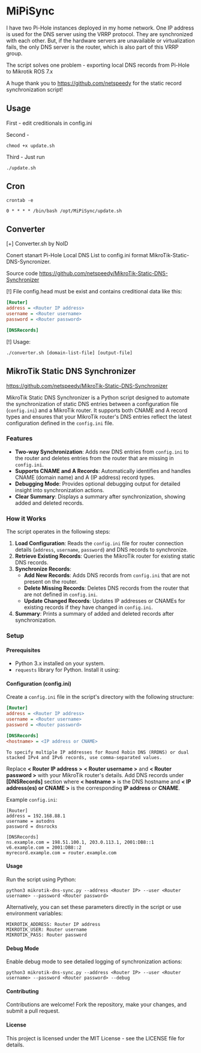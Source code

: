 # MiPiSync

I have two Pi-Hole instances deployed in my home network. One IP address is used for the DNS server using the VRRP protocol. They are synchronized with each other. But, if the hardware servers are unavailable or virtualization fails, the only DNS server is the router, which is also part of this VRRP group.

The script solves one problem - exporting local DNS records from Pi-Hole to Mikrotik ROS 7.x

A huge thank you to https://github.com/netspeedy for the static record synchronization script!

## Usage

First - edit creditionals in config.ini

Second - 
```
chmod +x update.sh
```

Third - Just run 
```
./update.sh
```

## Cron

```
crontab -e
```
```
0 * * * * /bin/bash /opt/MiPiSync/update.sh
```

## Converter

[+] Converter.sh by NoID

Conert stanart Pi-Hole Local DNS List to config.ini format MikroTik-Static-DNS-Syncronizer.

Source code https://github.com/netspeedy/MikroTik-Static-DNS-Synchronizer


[!] File config.head must be exist and contains creditional data like this:


```ini
[Router]
address = <Router IP address>
username = <Router username>
password = <Router password>

[DNSRecords]
```



[!] Usage: 

```
./converter.sh [domain-list-file] [output-file]
```


## MikroTik Static DNS Synchronizer

https://github.com/netspeedy/MikroTik-Static-DNS-Synchronizer

MikroTik Static DNS Synchronizer is a Python script designed to automate the synchronization of static DNS entries between a configuration file (`config.ini`) and a MikroTik router. It supports both CNAME and A record types and ensures that your MikroTik router's DNS entries reflect the latest configuration defined in the `config.ini` file.

### Features

- **Two-way Synchronization**: Adds new DNS entries from `config.ini` to the router and deletes entries from the router that are missing in `config.ini`.
- **Supports CNAME and A Records**: Automatically identifies and handles CNAME (domain name) and A (IP address) record types.
- **Debugging Mode**: Provides optional debugging output for detailed insight into synchronization actions.
- **Clear Summary**: Displays a summary after synchronization, showing added and deleted records.

### How it Works

The script operates in the following steps:

1. **Load Configuration**: Reads the `config.ini` file for router connection details (`address`, `username`, `password`) and DNS records to synchronize.
2. **Retrieve Existing Records**: Queries the MikroTik router for existing static DNS records.
3. **Synchronize Records**:
   - **Add New Records**: Adds DNS records from `config.ini` that are not present on the router.
   - **Delete Missing Records**: Deletes DNS records from the router that are not defined in `config.ini`.
   - **Update Changed Records**: Updates IP addresses or CNAMEs for existing records if they have changed in `config.ini`.
4. **Summary**: Prints a summary of added and deleted records after synchronization.

### Setup

#### Prerequisites

- Python 3.x installed on your system.
- `requests` library for Python. Install it using:

#### Configuration (config.ini)

Create a `config.ini` file in the script's directory with the following structure:

```ini
[Router]
address = <Router IP address>
username = <Router username>
password = <Router password>

[DNSRecords]
<hostname> = <IP address or CNAME>
```
```
To specify multiple IP addresses for Round Robin DNS (RRDNS) or dual stacked IPv4 and IPv6 records, use comma-separated values.
```

Replace **< Router IP address >** **< Router username >** and **< Router password >** with your MikroTik router's details. Add DNS records under **[DNSRecords]** section where **< hostname >** is the DNS hostname and **< IP address(es) or CNAME >** is the corresponding **IP address** or **CNAME**.

Example `config.ini`:

```
[Router]
address = 192.168.88.1
username = autodns
password = dnsrocks

[DNSRecords]
ns.example.com = 198.51.100.1, 203.0.113.1, 2001:DB8::1
v6.example.com = 2001:DB8::2
myrecord.example.com = router.example.com
```

#### Usage

Run the script using Python:

```
python3 mikrotik-dns-sync.py --address <Router IP> --user <Router username> --password <Router password>
```

Alternatively, you can set these parameters directly in the script or use environment variables:

    MIKROTIK_ADDRESS: Router IP address
    MIKROTIK_USER: Router username
    MIKROTIK_PASS: Router password

#### Debug Mode

Enable debug mode to see detailed logging of synchronization actions:

```
python3 mikrotik-dns-sync.py --address <Router IP> --user <Router username> --password <Router password> --debug
```

#### Contributing

Contributions are welcome! Fork the repository, make your changes, and submit a pull request.

#### License

This project is licensed under the MIT License - see the LICENSE file for details.

